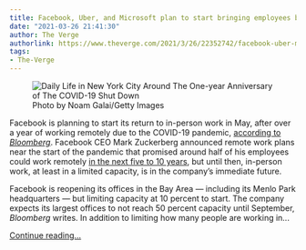 ```yaml
---
title: Facebook, Uber, and Microsoft plan to start bringing employees back to offices
date: "2021-03-26 21:41:30"
author: The Verge
authorlink: https://www.theverge.com/2021/3/26/22352742/facebook-uber-microsoft-twitter-apple-covid-19-offices-reopening
tags:
- The-Verge
---
```

<figure>
      <img alt="Daily Life in New York City Around The One-year Anniversary of The COVID-19 Shut Down" src="https://cdn.vox-cdn.com/thumbor/WRqs3XTTBpnfKWWoN0dZWy8tMA4=/0x4:4324x2887/1310x873/cdn.vox-cdn.com/uploads/chorus_image/image/69033494/1308703564.0.jpg" />
        <figcaption>Photo by Noam Galai/Getty Images</figcaption>
    </figure>

  <p id="FFVaJc">Facebook is planning to start its return to in-person work in May, after over a year of working remotely due to the COVID-19 pandemic, <a href="https://www.bloomberg.com/news/articles/2021-03-26/facebook-to-start-reopening-silicon-valley-offices-in-may">according to <em>Bloomberg</em></a>. Facebook CEO Mark Zuckerberg announced remote work plans near the start of the pandemic that promised around half of his employees could work remotely <a href="https://www.theverge.com/facebook/2020/5/21/21265699/facebook-remote-work-shift-workforce-permanent-covid-19-mark-zuckerberg-interview">in the next five to 10 years</a>, but until then, in-person work, at least in a limited capacity, is in the company’s immediate future.</p>
<p id="Yln1QF">Facebook is reopening its offices in the Bay Area — including its Menlo Park headquarters — but limiting capacity at 10 percent to start. The company expects its largest offices to not reach 50 percent capacity until September, <em>Bloomberg</em> writes. In addition to limiting how many people are working in...</p>
  <p>
    <a href="https://www.theverge.com/2021/3/26/22352742/facebook-uber-microsoft-twitter-apple-covid-19-offices-reopening">Continue reading&hellip;</a>
  </p>